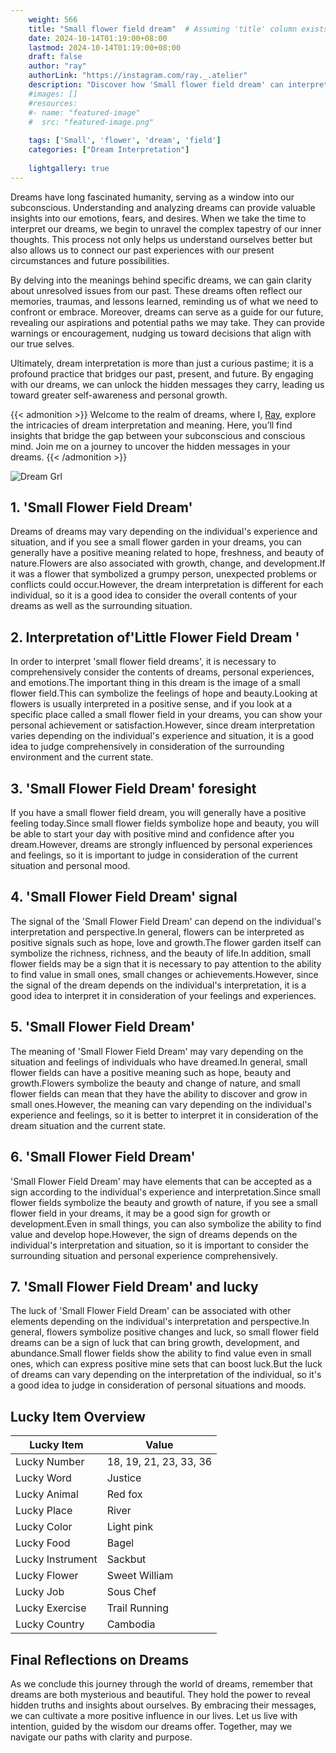 ```yaml
---
    weight: 566
    title: "Small flower field dream"  # Assuming 'title' column exists
    date: 2024-10-14T01:19:00+08:00
    lastmod: 2024-10-14T01:19:00+08:00
    draft: false
    author: "ray"
    authorLink: "https://instagram.com/ray._.atelier"
    description: "Discover how 'Small flower field dream' can interpret your future and uncover its significant meanings in your life."
    #images: []
    #resources:
    #- name: "featured-image"
    #  src: "featured-image.png"
    
    tags: ['Small', 'flower', 'dream', 'field']
    categories: ["Dream Interpretation"]
    
    lightgallery: true
---
```

    
Dreams have long fascinated humanity, serving as a window into our subconscious. Understanding and analyzing dreams can provide valuable insights into our emotions, fears, and desires. When we take the time to interpret our dreams, we begin to unravel the complex tapestry of our inner thoughts. This process not only helps us understand ourselves better but also allows us to connect our past experiences with our present circumstances and future possibilities.

By delving into the meanings behind specific dreams, we can gain clarity about unresolved issues from our past. These dreams often reflect our memories, traumas, and lessons learned, reminding us of what we need to confront or embrace. Moreover, dreams can serve as a guide for our future, revealing our aspirations and potential paths we may take. They can provide warnings or encouragement, nudging us toward decisions that align with our true selves.

Ultimately, dream interpretation is more than just a curious pastime; it is a profound practice that bridges our past, present, and future. By engaging with our dreams, we can unlock the hidden messages they carry, leading us toward greater self-awareness and personal growth.

{{< admonition >}}
Welcome to the realm of dreams, where I, [Ray](https://instagram.com/ray._.atelier), explore the intricacies of dream interpretation and meaning. Here, you’ll find insights that bridge the gap between your subconscious and conscious mind. Join me on a journey to uncover the hidden messages in your dreams.
{{< /admonition >}}

![Dream Grl](https://cdn.pixabay.com/photo/2017/11/02/03/35/gothic-2910057_1280.jpg "Dream Grl")

## 1. 'Small Flower Field Dream'
Dreams of dreams may vary depending on the individual's experience and situation, and if you see a small flower garden in your dreams, you can generally have a positive meaning related to hope, freshness, and beauty of nature.Flowers are also associated with growth, change, and development.If it was a flower that symbolized a grumpy person, unexpected problems or conflicts could occur.However, the dream interpretation is different for each individual, so it is a good idea to consider the overall contents of your dreams as well as the surrounding situation.

## 2. Interpretation of'Little Flower Field Dream '
In order to interpret 'small flower field dreams', it is necessary to comprehensively consider the contents of dreams, personal experiences, and emotions.The important thing in this dream is the image of a small flower field.This can symbolize the feelings of hope and beauty.Looking at flowers is usually interpreted in a positive sense, and if you look at a specific place called a small flower field in your dreams, you can show your personal achievement or satisfaction.However, since dream interpretation varies depending on the individual's experience and situation, it is a good idea to judge comprehensively in consideration of the surrounding environment and the current state.

## 3. 'Small Flower Field Dream' foresight
If you have a small flower field dream, you will generally have a positive feeling today.Since small flower fields symbolize hope and beauty, you will be able to start your day with positive mind and confidence after you dream.However, dreams are strongly influenced by personal experiences and feelings, so it is important to judge in consideration of the current situation and personal mood.

## 4. 'Small Flower Field Dream' signal
The signal of the 'Small Flower Field Dream' can depend on the individual's interpretation and perspective.In general, flowers can be interpreted as positive signals such as hope, love and growth.The flower garden itself can symbolize the richness, richness, and the beauty of life.In addition, small flower fields may be a sign that it is necessary to pay attention to the ability to find value in small ones, small changes or achievements.However, since the signal of the dream depends on the individual's interpretation, it is a good idea to interpret it in consideration of your feelings and experiences.

## 5. 'Small Flower Field Dream'
The meaning of 'Small Flower Field Dream' may vary depending on the situation and feelings of individuals who have dreamed.In general, small flower fields can have a positive meaning such as hope, beauty and growth.Flowers symbolize the beauty and change of nature, and small flower fields can mean that they have the ability to discover and grow in small ones.However, the meaning can vary depending on the individual's experience and feelings, so it is better to interpret it in consideration of the dream situation and the current state.

## 6. 'Small Flower Field Dream'
'Small Flower Field Dream' may have elements that can be accepted as a sign according to the individual's experience and interpretation.Since small flower fields symbolize the beauty and growth of nature, if you see a small flower field in your dreams, it may be a good sign for growth or development.Even in small things, you can also symbolize the ability to find value and develop hope.However, the sign of dreams depends on the individual's interpretation and situation, so it is important to consider the surrounding situation and personal experience comprehensively.

## 7. 'Small Flower Field Dream' and lucky
The luck of 'Small Flower Field Dream' can be associated with other elements depending on the individual's interpretation and perspective.In general, flowers symbolize positive changes and luck, so small flower field dreams can be a sign of luck that can bring growth, development, and abundance.Small flower fields show the ability to find value even in small ones, which can express positive mine sets that can boost luck.But the luck of dreams can vary depending on the interpretation of the individual, so it's a good idea to judge in consideration of personal situations and moods.

## Lucky Item Overview
| Lucky Item          | Value              |
|---------------|--------------------|
| Lucky Number        | 18, 19, 21, 23, 33, 36  |
| Lucky Word          | Justice |
| Lucky Animal        | Red fox |
| Lucky Place         | River     |
| Lucky Color         | Light pink     |
| Lucky Food          | Bagel      |
| Lucky Instrument    | Sackbut |
| Lucky Flower        | Sweet William    |
| Lucky Job           | Sous Chef       |
| Lucky Exercise      | Trail Running  |
| Lucky Country       | Cambodia    |


##  Final Reflections on Dreams

As we conclude this journey through the world of dreams, remember that dreams are both mysterious and beautiful. They hold the power to reveal hidden truths and insights about ourselves. By embracing their messages, we can cultivate a more positive influence in our lives. Let us live with intention, guided by the wisdom our dreams offer. Together, may we navigate our paths with clarity and purpose.
